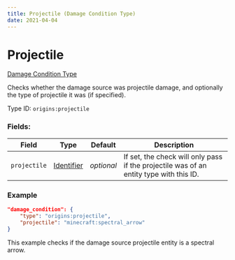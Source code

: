 ```yaml
---
title: Projectile (Damage Condition Type)
date: 2021-04-04
---
```


# Projectile

[Damage Condition Type](../damage_condition_types.md)

Checks whether the damage source was projectile damage, and optionally the type of projectile it was (if specified).

Type ID: `origins:projectile`

### Fields:

Field  | Type | Default | Description
-------|------|---------|-------------
`projectile` | [Identifier](../data_types/identifier.md) | _optional_ | If set, the check will only pass if the projectile was of an entity type with this ID.

### Example
```json
"damage_condition": {
    "type": "origins:projectile",
    "projectile": "minecraft:spectral_arrow"
}
```
This example checks if the damage source projectile entity is a spectral arrow.